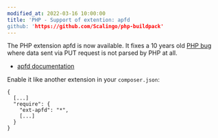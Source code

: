 ```yaml
---
modified_at: 2022-03-16 10:00:00
title: 'PHP - Support of extention: apfd
github: 'https://github.com/Scalingo/php-buildpack'
---
```


The PHP extension apfd is now available. It fixes a 10 years old [PHP bug](https://bugs.php.net/bug.php?id=55815) where data sent via PUT request is not parsed by PHP at all.

* [apfd documentation](https://mdref.m6w6.name/apfd)

Enable it like another extension in your `composer.json`:

```
{
  [...]
  "require": {
    "ext-apfd": "*",
    [...]
  }
}
```

